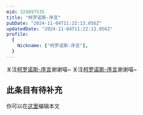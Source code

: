 ```yaml
---
mid: 324897535
title: "柯罗诺斯-序言"
pubDate: "2024-11-04T11:22:13.056Z"
updatedDate: "2024-11-04T11:22:13.056Z"
profile:
  {
    Nickname: ["柯罗诺斯-序言"],
  }
---
```


关注[柯罗诺斯-序言](https://space.bilibili.com/324897535)谢谢喵~ 关注[柯罗诺斯-序言](https://space.bilibili.com/324897535)谢谢喵~

## 此条目有待补充
你可以在[这里](https://github.com/Yuhanawa/VTuber.ICU/edit/master/src/content/v/柯罗诺斯-序言/index.md)编辑本文

